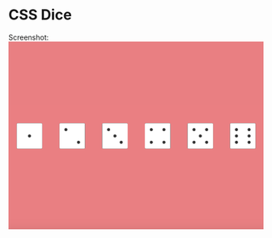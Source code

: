 # CSS Dice

Screenshot:
![alt text](https://github.com/mediasittich/css-dice/blob/master/screenshot.png "6 Dice")